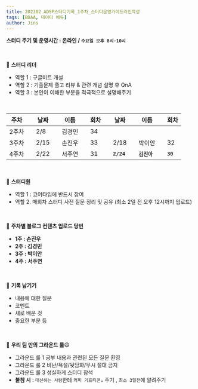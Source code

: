 ```yaml
---
title: 202302 ADSP스터디기록_1주차_스터디운영가이드라인작성
tags: [BDAA, 데이터 에듀]
author: Jins
---
```


**스터디 주기 및 운영시간 : 온라인 / `수요일 오후 8시-10시`**

<br/>

📌 **스터디 리더**

- 역할 1 : 구글미트 개설 
- 역할 2 : 기출문제 풀고 리뷰 & 관련 개념 설명 후 QnA 
- 역할 3 : 본인이 이해한 부분을 적극적으로 설명해주기

<br/>

|주차||날짜||이름||회차||날짜||이름||회차|
|-------|---|------|---|-------|---|----|---|-------------------|---|---|---|---|
|2주차||2/8  ||김경민||    34     |||||||
|3주차||2/15||손진우||     33     ||2/18||박이안||32|
|4주차||2/22||서주연||     31     ||**`2/24`**| |**`김진아`**||**`30`**|

<br/>

📌 **스터디원**
- 역할 1 : 코어타임에 반드시 참여
- 역할 2. 매회차 스터디 사전 질문 정리 및 공유 (최소 2일 전 오후 12시까지 업로드)

<br/>

📌 **주차별 블로그 컨텐츠 업로드 당번** 
- **1주 : 손진우**
- **2주 : 김경민**
- **3주 : 박이안**
- **4주 : 서주연**

<br/>

📌 **기록 남기기**
- 내용에 대한 질문
- 코멘트
- 새로 배운 것
- 중요한 부분 등

<br/>

📌 **우리 팀 만의 그라운드 룰**😄
- 그라운드 룰 1 공부 내용과 관련된 모든 질문 환영
- 그라운드 룰 2 비난/욕설/뒷담화/무시 절대 금지
- 그라운드 룰 3 성실하게 스터디 참석
- **불참 시** : `대신하는 사람`한테 `커피 기프티콘☕️` 주기 , `최소 3일전`에 알려주기
